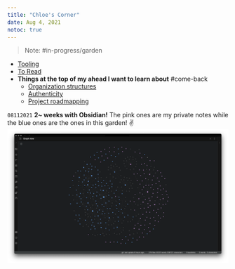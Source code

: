 ```yaml
---
title: "Chloe's Corner"
date: Aug 4, 2021
notoc: true
---
```


> Note: #in-progress/garden 

- [Tooling](moc/tooling)
- [To Read](moc/to-read.md)
- **Things at the top of my ahead I want to learn about** #come-back 
	- [Organization structures](notes/career/hr/org-structures.md)
	- [Authenticity](notes/perdev/life-advice/authenticity.md)
	- [Project roadmapping](notes/project-roadmapping.md)

`08112021` **2~ weeks with Obsidian!** The pink ones are my private notes while the blue ones are the ones in this garden! ✌️
![obsidian-graph](photos/obsidian-graph.png)